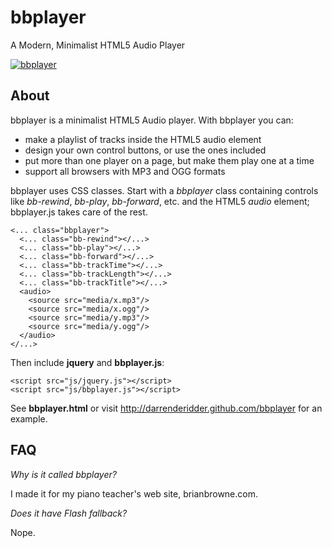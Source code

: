 bbplayer
============

A Modern, Minimalist HTML5 Audio Player

[![bbplayer](https://lh3.ggpht.com/-tC8Zj6Bpg04/UcMquJhtiLI/AAAAAAAABgI/cXg6RtQrgMc/s1600/bbplayer.png)](http://darrenderidder.github.com/bbplayer)

About
-----

bbplayer is a minimalist HTML5 Audio player. With bbplayer you can:
  * make a playlist of tracks inside the HTML5 audio element
  * design your own control buttons, or use the ones included
  * put more than one player on a page, but make them play one at a time
  * support all browsers with MP3 and OGG formats

bbplayer uses CSS classes. Start with a *bbplayer* class containing controls like
*bb-rewind*, *bb-play*, *bb-forward*, etc. and the HTML5 *audio* element; bbplayer.js
takes care of the rest.

    <... class="bbplayer">
      <... class="bb-rewind"></...>
      <... class="bb-play"></...>
      <... class="bb-forward"></...>
      <... class="bb-trackTime"></...>
      <... class="bb-trackLength"></...>
      <... class="bb-trackTitle"></...>
      <audio>
        <source src="media/x.mp3"/>
        <source src="media/x.ogg"/>
        <source src="media/y.mp3"/>
        <source src="media/y.ogg"/>
      </audio>
    </...>
    
Then include **jquery** and **bbplayer.js**:

    <script src="js/jquery.js"></script>
    <script src="js/bbplayer.js"></script>

See **bbplayer.html** or visit http://darrenderidder.github.com/bbplayer for an example.

FAQ
---

_Why is it called bbplayer?_

I made it for my piano teacher's web site, brianbrowne.com.

_Does it have Flash fallback?_

Nope.
